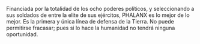 Financiada por la totalidad de los ocho poderes políticos, y
seleccionando a sus soldados de entre la elite de sus ejércitos, PHALANX
es lo mejor de lo mejor. Es la primera y única línea de defensa de la
Tierra. No puede permitirse fracasar; pues si lo hace la humanidad no
tendrá ninguna oportunidad.